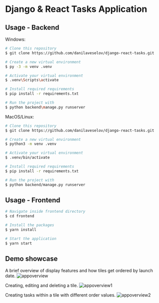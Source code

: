 # Django & React Tasks Application

## Usage - Backend

Windows:

```bash
# Clone this repository
$ git clone https://github.com/danilaveselov/django-react-tasks.git

# Create a new virtual environment
$ py -3 -m venv .venv

# Activate your virtual environment
$ .venv\Scripts\activate

# Install required requirements
$ pip install -r requirements.txt

# Run the project with
$ python backend\manage.py runserver
```

MacOS/Linux:

```bash
# Clone this repository
$ git clone https://github.com/danilaveselov/django-react-tasks.git

# Create a new virtual environment
$ python3 -m venv .venv

# Activate your virtual environment
$ .venv/bin/activate

# Install required requirements
$ pip install -r requirements.txt

# Run the project with
$ python backend/manage.py runserver
```

## Usage - Frontend


```bash
# Navigate inside frontend directory
$ cd frontend

# Install the packages
$ yarn install

# Start the application
$ yarn start
```
## Demo showcase
A brief overview of display features and how tiles get ordered by launch date.
![appoverview](https://github.com/danilaveselov/django-react-tasks/assets/86387035/489b1092-d37e-4378-9ae5-27ed293f63f8)

Creating, editing and deleting a tile.
![appoverview1](https://github.com/danilaveselov/django-react-tasks/assets/86387035/60c3ea3a-f84d-4089-9de8-930e5557b6da)

Creating tasks within a tile with different order values.
![appoverview2](https://github.com/danilaveselov/django-react-tasks/assets/86387035/582b114b-f223-4479-8e67-3f11564cc79d)
